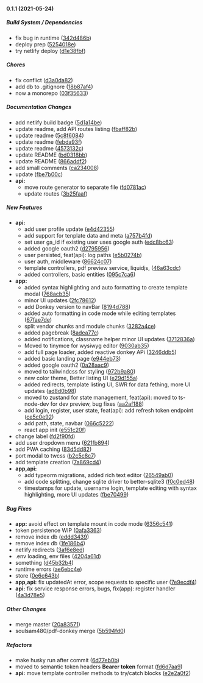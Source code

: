 #### 0.1.1 (2021-05-24)

##### Build System / Dependencies

*  fix bug in runtime ([342d486b](https://github.com/soulsam480/pdf-donkey/commit/342d486b6d6e342b027ce053d30606f0e04ea42c))
*  deploy prep ([5254018e](https://github.com/soulsam480/pdf-donkey/commit/5254018e04474bb003c6817f87b4061560e37b20))
*  try netlify deploy ([d1e38fbf](https://github.com/soulsam480/pdf-donkey/commit/d1e38fbf03dc5feba11c5fea464874ea2db8ebc5))

##### Chores

*  fix conflict ([d3a0da82](https://github.com/soulsam480/pdf-donkey/commit/d3a0da8251720958b1a8dcee46ba501e3a838103))
*  add db to .gitignore ([18b87af4](https://github.com/soulsam480/pdf-donkey/commit/18b87af4d0353db59f18af81f2b973e9d8f39ec6))
*  now a monorepo ([03f35633](https://github.com/soulsam480/pdf-donkey/commit/03f35633a7b5ca6a9f51ac7b7d05526845745d85))

##### Documentation Changes

*  add netlify build badge ([5d1a14be](https://github.com/soulsam480/pdf-donkey/commit/5d1a14beba8d2668f17e93d3fa527624aade9520))
*  update readme, add API routes listing ([fbaff82b](https://github.com/soulsam480/pdf-donkey/commit/fbaff82bc0c8215c538cb1f38b7aa5cf25e5e9a3))
*  update readme ([5c8f6084](https://github.com/soulsam480/pdf-donkey/commit/5c8f60843e12326938ae01414dc17f5a7718727e))
*  update readme ([febda93f](https://github.com/soulsam480/pdf-donkey/commit/febda93fc9c12253b345d57d9b948cb20c814ddc))
*  update readme ([4573132c](https://github.com/soulsam480/pdf-donkey/commit/4573132cfe7fdefffacad4f225bc0dfb9edd80b2))
*  update README ([bd0318bb](https://github.com/soulsam480/pdf-donkey/commit/bd0318bb8ae43cc1b086322e7b7dbda23e90a7d5))
*  update README ([866addf2](https://github.com/soulsam480/pdf-donkey/commit/866addf2bff3653ea963ddd6ed903ded99f686fc))
*  add small comments ([ca234008](https://github.com/soulsam480/pdf-donkey/commit/ca234008ae9b71a6bf6f5a76664a8114215db057))
*  update ([fbe7b00c](https://github.com/soulsam480/pdf-donkey/commit/fbe7b00c45f9c59d026628c92d6698c1220ace87))
* **api:**
  *  move route generator to separate file ([fd0781ac](https://github.com/soulsam480/pdf-donkey/commit/fd0781ac19481f68ce7cf6cb3cb191ab20ff18c8))
  *  update routes ([3b25faaf](https://github.com/soulsam480/pdf-donkey/commit/3b25faaf1b8f488ec1386073c072848cdebf9d06))

##### New Features

* **api:**
  *  add user profile update ([e4d42355](https://github.com/soulsam480/pdf-donkey/commit/e4d42355567e034edd51a079fcf9549cb93969e5))
  *  add support for tenplate data and meta ([a757b4fd](https://github.com/soulsam480/pdf-donkey/commit/a757b4fd30631b66f40277adcd78b218bc286224))
  *  set user ga_id if existing user uses google auth ([edc8bc63](https://github.com/soulsam480/pdf-donkey/commit/edc8bc63da5410eb2ff28d44dd19b3214d2dc04d))
  *  added google oauth2 ([d2795956](https://github.com/soulsam480/pdf-donkey/commit/d2795956940dcb3e8f7aca30fd6a908bf64edd75))
  *  user persisted, feat(api): log paths ([e5b0274b](https://github.com/soulsam480/pdf-donkey/commit/e5b0274b0b2d395ef9d3039091e9daa0c0cfd841))
  *  user auth, middleware ([86624c07](https://github.com/soulsam480/pdf-donkey/commit/86624c07b97462adf4a4ac82746b555f4bd4d3eb))
  *  template controllers, pdf preview service, liquidjs, ([46a63cdc](https://github.com/soulsam480/pdf-donkey/commit/46a63cdc28d6278ffe96ab801080f6052244d799))
  *  added controllers, basic entities ([095c7ca6](https://github.com/soulsam480/pdf-donkey/commit/095c7ca6d1a25e968cb9e1f7aca39c393ff0defa))
* **app:**
  *  added syntax highlighting and auto formatting to create template modal ([768acb35](https://github.com/soulsam480/pdf-donkey/commit/768acb3557cacbeecbc42f0f5b29339d52b55555))
  *  minor UI updates ([2fc78612](https://github.com/soulsam480/pdf-donkey/commit/2fc78612fc68fe75417d815c28eb2ed8c4fcd6f4))
  *  add Donkey version to navBar ([8194d788](https://github.com/soulsam480/pdf-donkey/commit/8194d78860b4f670a5d167c40bb346be837ceb33))
  *  added auto formatting in code mode while editing templates ([67fae7de](https://github.com/soulsam480/pdf-donkey/commit/67fae7debcb0f90e2fb9e02b8cc09c36bdfccd93))
  *  split vendor chunks and module chunks ([3282a4ce](https://github.com/soulsam480/pdf-donkey/commit/3282a4ce5f2aed5cf9d37231f576ed237dde4a04))
  *  added pagebreak ([8adea77c](https://github.com/soulsam480/pdf-donkey/commit/8adea77cf8bb1dec13be0c74f3f944ac5892c2dd))
  *  added notifications, classname helper minor UI updates ([3712836a](https://github.com/soulsam480/pdf-donkey/commit/3712836ac51fb56b0a547bdc5ff435b3e5c18892))
  *  Moved to tinymce for wysiwyg editor ([9030ab35](https://github.com/soulsam480/pdf-donkey/commit/9030ab358526a21761fa2c6e45e5ae3fa6609f88))
  *  add full page loader, added reactive donkey APi ([3246ddb5](https://github.com/soulsam480/pdf-donkey/commit/3246ddb594f3720cd3cf887ba9bca481669ebcd2))
  *  added basic landing page ([e944eb73](https://github.com/soulsam480/pdf-donkey/commit/e944eb736becc2a0259b7899bf0b074b5b695fe5))
  *  added google oauth2 ([0a28aac9](https://github.com/soulsam480/pdf-donkey/commit/0a28aac9fe974d7577e9303ff5b08f244a6aac44))
  *  moved to tailwindcss for styling ([972b9a80](https://github.com/soulsam480/pdf-donkey/commit/972b9a80ec8f265fcb61f881f1a47f1879f75e7f))
  *  new color theme, Better listing UI ([e29d155a](https://github.com/soulsam480/pdf-donkey/commit/e29d155ac06d03240cadae0d0b4eb71af7667d71))
  *  added redirects, template listing UI, SWR for data fething, more UI updates ([ad8d0b98](https://github.com/soulsam480/pdf-donkey/commit/ad8d0b98f94acd3898f6b66683b9e3de48fc89a6))
  *  moved to zustand for state management, feat(api): moved to ts-node-dev for dev preview, bug fixes ([aa2af188](https://github.com/soulsam480/pdf-donkey/commit/aa2af1888fd9c301628784210980154edba59f09))
  *  add login, register, user state, feat(api): add refresh token endpoint ([ce5c0e92](https://github.com/soulsam480/pdf-donkey/commit/ce5c0e922ece0ea77c494f7ea592a6e950f8ca02))
  *  add path, state, navbar ([066c5222](https://github.com/soulsam480/pdf-donkey/commit/066c5222c50e99c1bd188ca352ea2bdb3c278d01))
  *  react app init ([e551c20f](https://github.com/soulsam480/pdf-donkey/commit/e551c20fb8d17a6ef316a6499e88c910c9065fc1))
*  change label ([fd2f90fd](https://github.com/soulsam480/pdf-donkey/commit/fd2f90fd272352eeebc190d87208b56f5edb8973))
*  add user dropdown menu ([621fb894](https://github.com/soulsam480/pdf-donkey/commit/621fb89440065ea66e049e270cd12dc6918478f2))
*  add PWA caching ([83d5dd82](https://github.com/soulsam480/pdf-donkey/commit/83d5dd8285d640377e194e34196bf7ec806e58e8))
*  port modal to twcss ([b2c5c8c7](https://github.com/soulsam480/pdf-donkey/commit/b2c5c8c742cb93f2f7a1b49240749030c7a893a0))
*  add template creation ([7a869cd4](https://github.com/soulsam480/pdf-donkey/commit/7a869cd481eefe5ef09d2cbc1c95f1a2d009b886))
* **app,api:**
  *  add typeorm migrations, added rich text editor ([26549ab0](https://github.com/soulsam480/pdf-donkey/commit/26549ab0964070a1fad00fae9aaa8403282e9885))
  *  add code splitting, change sqlite driver to better-sqlite3 ([f0c0ed48](https://github.com/soulsam480/pdf-donkey/commit/f0c0ed483e942c176ffae04845e1779dbea20bbf))
  *  timestamps for update, username login, template editing with syntax highlighting, more UI updates ([fbe70499](https://github.com/soulsam480/pdf-donkey/commit/fbe704995d599ee041dfd99a74625aabb4af3a13))

##### Bug Fixes

* **app:**  avoid effect on template mount in code mode ([6356c541](https://github.com/soulsam480/pdf-donkey/commit/6356c541125577e9a1c49265d2ddc909ccc3da57))
*  token persistence WIP ([0afa3363](https://github.com/soulsam480/pdf-donkey/commit/0afa3363839cab035d9311108cd204e3218da082))
*  remove index db ([eddd3439](https://github.com/soulsam480/pdf-donkey/commit/eddd3439723dca4c7b924205d9df5e286ded0a51))
*  remove index db ([1fe186b4](https://github.com/soulsam480/pdf-donkey/commit/1fe186b4085f80c4ef10ea89cc60ccc1931520aa))
*  netlify redirects ([3af6e8ed](https://github.com/soulsam480/pdf-donkey/commit/3af6e8eda1e1dd3d1ae72418fae17c43616b0755))
*  .env loading, env files ([4204a61d](https://github.com/soulsam480/pdf-donkey/commit/4204a61df695e219540f685203ef5e45c16ae5a3))
*  something ([d45b32b4](https://github.com/soulsam480/pdf-donkey/commit/d45b32b4cefd8ffb5f3d320a4262017ea6090a2c))
*  runtime errors ([ae6ebc4e](https://github.com/soulsam480/pdf-donkey/commit/ae6ebc4eac459aa7444ca1d7f2b63c1a62c9315a))
*  store ([0e6c643b](https://github.com/soulsam480/pdf-donkey/commit/0e6c643bef5b8e16b77fc13ece8f391b58164fdf))
* **app,api:**  fix updatedAt error, scope requests to specific user ([7e9ecdf4](https://github.com/soulsam480/pdf-donkey/commit/7e9ecdf47c7f27b55c20f34365bf678b468f7a33))
* **api:**  fix service response errors, bugs, fix(app): register handler ([4a3d78e5](https://github.com/soulsam480/pdf-donkey/commit/4a3d78e5af20615e69053f91e5b7b0c9c5c93148))

##### Other Changes

*  merge master ([20a83571](https://github.com/soulsam480/pdf-donkey/commit/20a83571cb6d028ff8cfd45af95a48391793df69))
* soulsam480/pdf-donkey merge ([5b594fd0](https://github.com/soulsam480/pdf-donkey/commit/5b594fd0b7c5ee1026f3debf202c7afd9adb0b1e))

##### Refactors

*  make husky run after commit ([6d77eb0b](https://github.com/soulsam480/pdf-donkey/commit/6d77eb0be75ef833d17a9c10513be2dd5db61303))
*  moved to semantic token headers **Bearer token** format ([fd6d7aa9](https://github.com/soulsam480/pdf-donkey/commit/fd6d7aa9d24774c06b52bc6a2216c33bb4a13fb7))
* **api:**  move template controller methods to try/catch blocks ([e2e2a0f2](https://github.com/soulsam480/pdf-donkey/commit/e2e2a0f221677479fff743f43e2077dae8ef57b0))

